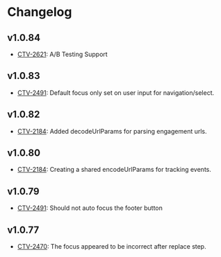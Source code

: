 # Changelog

## v1.0.84
* [CTV-2621](https://truextech.atlassian.net/browse/CTV-2621): A/B Testing Support

## v1.0.83
* [CTV-2491](https://truextech.atlassian.net/browse/CTV-2491): Default focus only set on user input for navigation/select.

## v1.0.82
* [CTV-2184](https://truextech.atlassian.net/browse/CTV-2184): Added decodeUrlParams for parsing engagement urls.

## v1.0.80
* [CTV-2184](https://truextech.atlassian.net/browse/CTV-2184): Creating a shared encodeUrlParams for tracking events.

## v1.0.79
* [CTV-2491](https://truextech.atlassian.net/browse/CTV-2491): Should not auto focus the footer button

## v1.0.77
* [CTV-2470](https://truextech.atlassian.net/browse/CTV-2470): The focus appeared to be incorrect after replace step.
